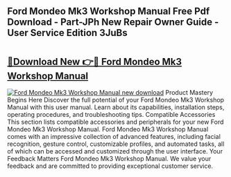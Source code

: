 ## Ford Mondeo Mk3 Workshop Manual Free Pdf Download - Part-JPh New Repair Owner Guide - User Service Edition 3JuBs

# <h2><a href="http://cf25941.oget.top/?id=Ford+Mondeo+Mk3+Workshop+Manual">🔗Download New 👉🔴 Ford Mondeo Mk3 Workshop Manual</a></h2>

[![Ford Mondeo Mk3 Workshop Manual new download](https://i.imgur.com/5g1atiW.png)](http://cf25941.oget.top/?id=Ford+Mondeo+Mk3+Workshop+Manual)
Product Mastery Begins Here Discover the full potential of your Ford Mondeo Mk3 Workshop Manual with this user manual. Learn about its capabilities, installation steps, operating procedures, and troubleshooting tips. Compatible Accessories This section lists compatible accessories and peripherals for your new Ford Mondeo Mk3 Workshop Manual. Ford Mondeo Mk3 Workshop Manual comes with an impressive collection of advanced features, including facial recognition, gesture control, customizable profiles, and automated tasks, all of which can be accessed and customized through the user interface. Your Feedback Matters Ford Mondeo Mk3 Workshop Manual. We value your feedback and are committed to providing exceptional customer service.
